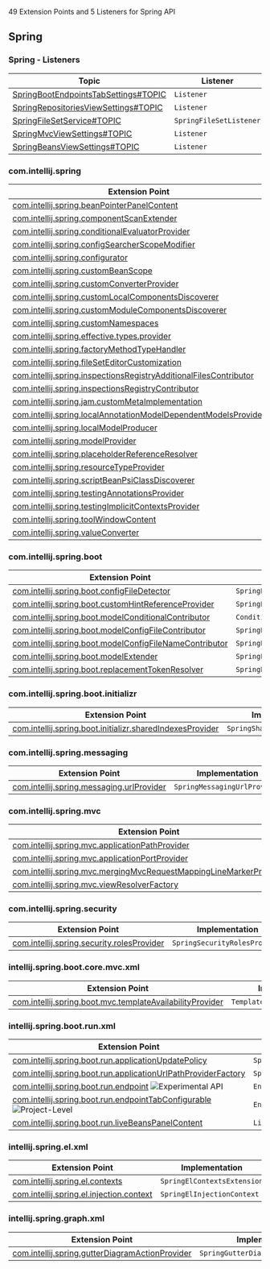 [//]: # (title: Spring API Extension Point and Listener List)

<!-- Copyright 2000-2022 JetBrains s.r.o. and other contributors. Use of this source code is governed by the Apache 2.0 license that can be found in the LICENSE file. -->

49 Extension Points and 5 Listeners for Spring API

<include from="extension_point_list.md" element-id="ep_list_legend"></include>

## Spring

### Spring - Listeners

| Topic                                                                                                                                                          | Listener                |
|----------------------------------------------------------------------------------------------------------------------------------------------------------------|-------------------------|
| [SpringBootEndpointsTabSettings#TOPIC](https://jb.gg/ipe/listeners?topics=com.intellij.spring.boot.run.lifecycle.tabs.SpringBootEndpointsTabSettings.Listener) | `Listener`              |
| [SpringRepositoriesViewSettings#TOPIC](https://jb.gg/ipe/listeners?topics=com.intellij.spring.data.commons.view.SpringRepositoriesViewSettings.Listener)       | `Listener`              |
| [SpringFileSetService#TOPIC](https://jb.gg/ipe/listeners?topics=com.intellij.spring.facet.SpringFileSetService.SpringFileSetListener)                          | `SpringFileSetListener` |
| [SpringMvcViewSettings#TOPIC](https://jb.gg/ipe/listeners?topics=com.intellij.spring.mvc.toolwindow.SpringMvcViewSettings.Listener)                            | `Listener`              |
| [SpringBeansViewSettings#TOPIC](https://jb.gg/ipe/listeners?topics=com.intellij.spring.toolWindow.SpringBeansViewSettings.Listener)                            | `Listener`              |

### com.intellij.spring

| Extension Point                                                                                                                                                     | Implementation                                |
|---------------------------------------------------------------------------------------------------------------------------------------------------------------------|-----------------------------------------------|
| [com.intellij.spring.beanPointerPanelContent](https://jb.gg/ipe?extensions=com.intellij.spring.beanPointerPanelContent)                                             | `SpringBeanPointerPanelContent`               |
| [com.intellij.spring.componentScanExtender](https://jb.gg/ipe?extensions=com.intellij.spring.componentScanExtender)                                                 | `ComponentScanExtender`                       |
| [com.intellij.spring.conditionalEvaluatorProvider](https://jb.gg/ipe?extensions=com.intellij.spring.conditionalEvaluatorProvider)                                   | `ConditionalEvaluatorProvider`                |
| [com.intellij.spring.configSearcherScopeModifier](https://jb.gg/ipe?extensions=com.intellij.spring.configSearcherScopeModifier)                                     | `ConfigSearcherScopeModifier`                 |
| [com.intellij.spring.configurator](https://jb.gg/ipe?extensions=com.intellij.spring.configurator)                                                                   | `SpringConfigurator`                          |
| [com.intellij.spring.customBeanScope](https://jb.gg/ipe?extensions=com.intellij.spring.customBeanScope)                                                             | `SpringCustomBeanScope`                       |
| [com.intellij.spring.customConverterProvider](https://jb.gg/ipe?extensions=com.intellij.spring.customConverterProvider)                                             | `Provider`                                    |
| [com.intellij.spring.customLocalComponentsDiscoverer](https://jb.gg/ipe?extensions=com.intellij.spring.customLocalComponentsDiscoverer)                             | `CustomLocalComponentsDiscoverer`             |
| [com.intellij.spring.customModuleComponentsDiscoverer](https://jb.gg/ipe?extensions=com.intellij.spring.customModuleComponentsDiscoverer)                           | `CustomModuleComponentsDiscoverer`            |
| [com.intellij.spring.customNamespaces](https://jb.gg/ipe?extensions=com.intellij.spring.customNamespaces)                                                           | `SpringCustomNamespaces`                      |
| [com.intellij.spring.effective.types.provider](https://jb.gg/ipe?extensions=com.intellij.spring.effective.types.provider)                                           | `SpringBeanEffectiveTypeProvider`             |
| [com.intellij.spring.factoryMethodTypeHandler](https://jb.gg/ipe?extensions=com.intellij.spring.factoryMethodTypeHandler)                                           | `CustomFactoryMethodTypeHandler`              |
| [com.intellij.spring.fileSetEditorCustomization](https://jb.gg/ipe?extensions=com.intellij.spring.fileSetEditorCustomization)                                       | `SpringFileSetEditorCustomization`            |
| [com.intellij.spring.inspectionsRegistryAdditionalFilesContributor](https://jb.gg/ipe?extensions=com.intellij.spring.inspectionsRegistryAdditionalFilesContributor) | `AdditionalFilesContributor`                  |
| [com.intellij.spring.inspectionsRegistryContributor](https://jb.gg/ipe?extensions=com.intellij.spring.inspectionsRegistryContributor)                               | `Contributor`                                 |
| [com.intellij.spring.jam.customMetaImplementation](https://jb.gg/ipe?extensions=com.intellij.spring.jam.customMetaImplementation)                                   | `n/a`                                         |
| [com.intellij.spring.localAnnotationModelDependentModelsProvider](https://jb.gg/ipe?extensions=com.intellij.spring.localAnnotationModelDependentModelsProvider)     | `LocalAnnotationModelDependentModelsProvider` |
| [com.intellij.spring.localModelProducer](https://jb.gg/ipe?extensions=com.intellij.spring.localModelProducer)                                                       | `SpringLocalModelProducer`                    |
| [com.intellij.spring.modelProvider](https://jb.gg/ipe?extensions=com.intellij.spring.modelProvider)                                                                 | `SpringModelProvider`                         |
| [com.intellij.spring.placeholderReferenceResolver](https://jb.gg/ipe?extensions=com.intellij.spring.placeholderReferenceResolver)                                   | `SpringPlaceholderReferenceResolver`          |
| [com.intellij.spring.resourceTypeProvider](https://jb.gg/ipe?extensions=com.intellij.spring.resourceTypeProvider)                                                   | `SpringResourceTypeProvider`                  |
| [com.intellij.spring.scriptBeanPsiClassDiscoverer](https://jb.gg/ipe?extensions=com.intellij.spring.scriptBeanPsiClassDiscoverer)                                   | `ScriptBeanPsiClassDiscoverer`                |
| [com.intellij.spring.testingAnnotationsProvider](https://jb.gg/ipe?extensions=com.intellij.spring.testingAnnotationsProvider)                                       | `SpringTestingAnnotationsProvider`            |
| [com.intellij.spring.testingImplicitContextsProvider](https://jb.gg/ipe?extensions=com.intellij.spring.testingImplicitContextsProvider)                             | `SpringTestingImplicitContextsProvider`       |
| [com.intellij.spring.toolWindowContent](https://jb.gg/ipe?extensions=com.intellij.spring.toolWindowContent)                                                         | `SpringToolWindowContentProvider`             |
| [com.intellij.spring.valueConverter](https://jb.gg/ipe?extensions=com.intellij.spring.valueConverter)                                                               | `SpringValueConvertersProvider`               |

### com.intellij.spring.boot

| Extension Point                                                                                                                                 | Implementation                             |
|-------------------------------------------------------------------------------------------------------------------------------------------------|--------------------------------------------|
| [com.intellij.spring.boot.configFileDetector](https://jb.gg/ipe?extensions=com.intellij.spring.boot.configFileDetector)                         | `SpringBootConfigFileDetector`             |
| [com.intellij.spring.boot.customHintReferenceProvider](https://jb.gg/ipe?extensions=com.intellij.spring.boot.customHintReferenceProvider)       | `SpringBootCustomHintReferenceProvider`    |
| [com.intellij.spring.boot.modelConditionalContributor](https://jb.gg/ipe?extensions=com.intellij.spring.boot.modelConditionalContributor)       | `ConditionalContributor`                   |
| [com.intellij.spring.boot.modelConfigFileContributor](https://jb.gg/ipe?extensions=com.intellij.spring.boot.modelConfigFileContributor)         | `SpringBootModelConfigFileContributor`     |
| [com.intellij.spring.boot.modelConfigFileNameContributor](https://jb.gg/ipe?extensions=com.intellij.spring.boot.modelConfigFileNameContributor) | `SpringBootModelConfigFileNameContributor` |
| [com.intellij.spring.boot.modelExtender](https://jb.gg/ipe?extensions=com.intellij.spring.boot.modelExtender)                                   | `SpringBootModelExtender`                  |
| [com.intellij.spring.boot.replacementTokenResolver](https://jb.gg/ipe?extensions=com.intellij.spring.boot.replacementTokenResolver)             | `SpringBootReplacementTokenResolver`       |

### com.intellij.spring.boot.initializr

| Extension Point                                                                                                                                     | Implementation                |
|-----------------------------------------------------------------------------------------------------------------------------------------------------|-------------------------------|
| [com.intellij.spring.boot.initializr.sharedIndexesProvider](https://jb.gg/ipe?extensions=com.intellij.spring.boot.initializr.sharedIndexesProvider) | `SpringSharedIndexesProvider` |

### com.intellij.spring.messaging

| Extension Point                                                                                                     | Implementation               |
|---------------------------------------------------------------------------------------------------------------------|------------------------------|
| [com.intellij.spring.messaging.urlProvider](https://jb.gg/ipe?extensions=com.intellij.spring.messaging.urlProvider) | `SpringMessagingUrlProvider` |

### com.intellij.spring.mvc

| Extension Point                                                                                                                                                       | Implementation                                     |
|-----------------------------------------------------------------------------------------------------------------------------------------------------------------------|----------------------------------------------------|
| [com.intellij.spring.mvc.applicationPathProvider](https://jb.gg/ipe?extensions=com.intellij.spring.mvc.applicationPathProvider)                                       | `SpringApplicationPathProvider`                    |
| [com.intellij.spring.mvc.applicationPortProvider](https://jb.gg/ipe?extensions=com.intellij.spring.mvc.applicationPortProvider)                                       | `SpringApplicationPortProvider`                    |
| [com.intellij.spring.mvc.mergingMvcRequestMappingLineMarkerProvider](https://jb.gg/ipe?extensions=com.intellij.spring.mvc.mergingMvcRequestMappingLineMarkerProvider) | `SpringMergingMvcRequestMappingLineMarkerProvider` |
| [com.intellij.spring.mvc.viewResolverFactory](https://jb.gg/ipe?extensions=com.intellij.spring.mvc.viewResolverFactory)                                               | `ViewResolverFactory`                              |

### com.intellij.spring.security

| Extension Point                                                                                                       | Implementation                |
|-----------------------------------------------------------------------------------------------------------------------|-------------------------------|
| [com.intellij.spring.security.rolesProvider](https://jb.gg/ipe?extensions=com.intellij.spring.security.rolesProvider) | `SpringSecurityRolesProvider` |

### intellij.spring.boot.core.mvc.xml

| Extension Point                                                                                                                                     | Implementation                 |
|-----------------------------------------------------------------------------------------------------------------------------------------------------|--------------------------------|
| [com.intellij.spring.boot.mvc.templateAvailabilityProvider](https://jb.gg/ipe?extensions=com.intellij.spring.boot.mvc.templateAvailabilityProvider) | `TemplateAvailabilityProvider` |

### intellij.spring.boot.run.xml

| Extension Point                                                                                                                                                           | Implementation                                |
|---------------------------------------------------------------------------------------------------------------------------------------------------------------------------|-----------------------------------------------|
| [com.intellij.spring.boot.run.applicationUpdatePolicy](https://jb.gg/ipe?extensions=com.intellij.spring.boot.run.applicationUpdatePolicy)                                 | `SpringBootApplicationUpdatePolicy`           |
| [com.intellij.spring.boot.run.applicationUrlPathProviderFactory](https://jb.gg/ipe?extensions=com.intellij.spring.boot.run.applicationUrlPathProviderFactory)             | `SpringBootApplicationUrlPathProviderFactory` |
| [com.intellij.spring.boot.run.endpoint](https://jb.gg/ipe?extensions=com.intellij.spring.boot.run.endpoint) ![Experimental API][experimental]                             | `Endpoint`                                    |
| [com.intellij.spring.boot.run.endpointTabConfigurable](https://jb.gg/ipe?extensions=com.intellij.spring.boot.run.endpointTabConfigurable) ![Project-Level][project-level] | `EndpointTabConfigurable`                     |
| [com.intellij.spring.boot.run.liveBeansPanelContent](https://jb.gg/ipe?extensions=com.intellij.spring.boot.run.liveBeansPanelContent)                                     | `LiveBeansPanelContent`                       |

### intellij.spring.el.xml

| Extension Point                                                                                                   | Implementation              |
|-------------------------------------------------------------------------------------------------------------------|-----------------------------|
| [com.intellij.spring.el.contexts](https://jb.gg/ipe?extensions=com.intellij.spring.el.contexts)                   | `SpringElContextsExtension` |
| [com.intellij.spring.el.injection.context](https://jb.gg/ipe?extensions=com.intellij.spring.el.injection.context) | `SpringElInjectionContext`  |

### intellij.spring.graph.xml

| Extension Point                                                                                                                 | Implementation                      |
|---------------------------------------------------------------------------------------------------------------------------------|-------------------------------------|
| [com.intellij.spring.gutterDiagramActionProvider](https://jb.gg/ipe?extensions=com.intellij.spring.gutterDiagramActionProvider) | `SpringGutterDiagramActionProvider` |

[experimental]: https://img.shields.io/badge/-Experimental_API-red?style=flat-square
[internal]: https://img.shields.io/badge/-Internal_API-darkred?style=flat-square
[project-level]: https://img.shields.io/badge/-Project--Level-blue?style=flat-square
[non-dynamic]: https://img.shields.io/badge/-Non--Dynamic-orange?style=flat-square
[deprecated]: https://img.shields.io/badge/-Deprecated-lightgrey?style=flat-square
